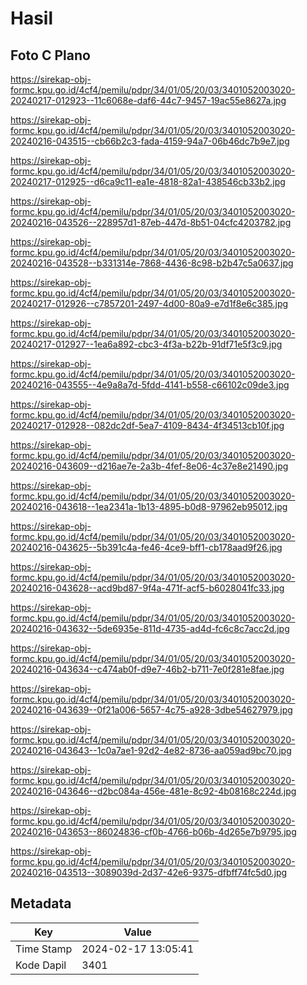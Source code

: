# Hasil

## Foto C Plano

https://sirekap-obj-formc.kpu.go.id/4cf4/pemilu/pdpr/34/01/05/20/03/3401052003020-20240217-012923--11c6068e-daf6-44c7-9457-19ac55e8627a.jpg

https://sirekap-obj-formc.kpu.go.id/4cf4/pemilu/pdpr/34/01/05/20/03/3401052003020-20240216-043515--cb66b2c3-fada-4159-94a7-06b46dc7b9e7.jpg

https://sirekap-obj-formc.kpu.go.id/4cf4/pemilu/pdpr/34/01/05/20/03/3401052003020-20240217-012925--d6ca9c11-ea1e-4818-82a1-438546cb33b2.jpg

https://sirekap-obj-formc.kpu.go.id/4cf4/pemilu/pdpr/34/01/05/20/03/3401052003020-20240216-043526--228957d1-87eb-447d-8b51-04cfc4203782.jpg

https://sirekap-obj-formc.kpu.go.id/4cf4/pemilu/pdpr/34/01/05/20/03/3401052003020-20240216-043528--b331314e-7868-4436-8c98-b2b47c5a0637.jpg

https://sirekap-obj-formc.kpu.go.id/4cf4/pemilu/pdpr/34/01/05/20/03/3401052003020-20240217-012926--c7857201-2497-4d00-80a9-e7d1f8e6c385.jpg

https://sirekap-obj-formc.kpu.go.id/4cf4/pemilu/pdpr/34/01/05/20/03/3401052003020-20240217-012927--1ea6a892-cbc3-4f3a-b22b-91df71e5f3c9.jpg

https://sirekap-obj-formc.kpu.go.id/4cf4/pemilu/pdpr/34/01/05/20/03/3401052003020-20240216-043555--4e9a8a7d-5fdd-4141-b558-c66102c09de3.jpg

https://sirekap-obj-formc.kpu.go.id/4cf4/pemilu/pdpr/34/01/05/20/03/3401052003020-20240217-012928--082dc2df-5ea7-4109-8434-4f34513cb10f.jpg

https://sirekap-obj-formc.kpu.go.id/4cf4/pemilu/pdpr/34/01/05/20/03/3401052003020-20240216-043609--d216ae7e-2a3b-4fef-8e06-4c37e8e21490.jpg

https://sirekap-obj-formc.kpu.go.id/4cf4/pemilu/pdpr/34/01/05/20/03/3401052003020-20240216-043618--1ea2341a-1b13-4895-b0d8-97962eb95012.jpg

https://sirekap-obj-formc.kpu.go.id/4cf4/pemilu/pdpr/34/01/05/20/03/3401052003020-20240216-043625--5b391c4a-fe46-4ce9-bff1-cb178aad9f26.jpg

https://sirekap-obj-formc.kpu.go.id/4cf4/pemilu/pdpr/34/01/05/20/03/3401052003020-20240216-043628--acd9bd87-9f4a-471f-acf5-b6028041fc33.jpg

https://sirekap-obj-formc.kpu.go.id/4cf4/pemilu/pdpr/34/01/05/20/03/3401052003020-20240216-043632--5de6935e-811d-4735-ad4d-fc6c8c7acc2d.jpg

https://sirekap-obj-formc.kpu.go.id/4cf4/pemilu/pdpr/34/01/05/20/03/3401052003020-20240216-043634--c474ab0f-d9e7-46b2-b711-7e0f281e8fae.jpg

https://sirekap-obj-formc.kpu.go.id/4cf4/pemilu/pdpr/34/01/05/20/03/3401052003020-20240216-043639--0f21a006-5657-4c75-a928-3dbe54627979.jpg

https://sirekap-obj-formc.kpu.go.id/4cf4/pemilu/pdpr/34/01/05/20/03/3401052003020-20240216-043643--1c0a7ae1-92d2-4e82-8736-aa059ad9bc70.jpg

https://sirekap-obj-formc.kpu.go.id/4cf4/pemilu/pdpr/34/01/05/20/03/3401052003020-20240216-043646--d2bc084a-456e-481e-8c92-4b08168c224d.jpg

https://sirekap-obj-formc.kpu.go.id/4cf4/pemilu/pdpr/34/01/05/20/03/3401052003020-20240216-043653--86024836-cf0b-4766-b06b-4d265e7b9795.jpg

https://sirekap-obj-formc.kpu.go.id/4cf4/pemilu/pdpr/34/01/05/20/03/3401052003020-20240216-043513--3089039d-2d37-42e6-9375-dfbff74fc5d0.jpg


## Metadata

| Key        | Value               |
| ---------- | ------------------- |
| Time Stamp | 2024-02-17 13:05:41 |
| Kode Dapil | 3401                |



